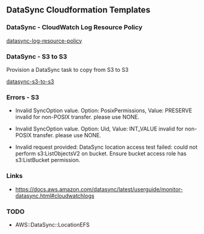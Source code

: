 ## DataSync Cloudformation Templates

### DataSync - CloudWatch Log Resource Policy

[datasync-log-resource-policy](datasync-log-resource-policy.yaml)

### DataSync - S3 to S3

Provision a DataSync task to copy from S3 to S3

[datasync-s3-to-s3](datasync-s3-to-s3.yaml)

### Errors - S3

- Invalid SyncOption value. Option: PosixPermissions, Value: PRESERVE invalid for non-POSIX transfer. please use NONE.

- Invalid SyncOption value. Option: Uid, Value: INT_VALUE invalid for non-POSIX transfer. please use NONE. 

- Invalid request provided: DataSync location access test failed: could not perform s3:ListObjectsV2 on bucket. Ensure bucket access role has s3:ListBucket permission.



### Links

- https://docs.aws.amazon.com/datasync/latest/userguide/monitor-datasync.html#cloudwatchlogs

### TODO

- AWS::DataSync::LocationEFS

